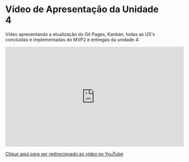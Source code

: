 # Vídeo de Apresentação da Unidade 4

 Vídeo apresentando a atualização do Git Pages, Kanban, todas as US's concluídas e implementadas do MVP2 e entregas da unidade 4:

<iframe width="560" height="315" src="https://www.youtube.com/embed/HeXwS3M2SuQ" title="YouTube video player" frameborder="0" allow="accelerometer; autoplay; clipboard-write; encrypted-media; gyroscope; picture-in-picture; web-share" allowfullscreen></iframe>

<a href="https://youtu.be/HeXwS3M2SuQ">Clique aqui para ser redirecionado ao vídeo no YouTube</a>